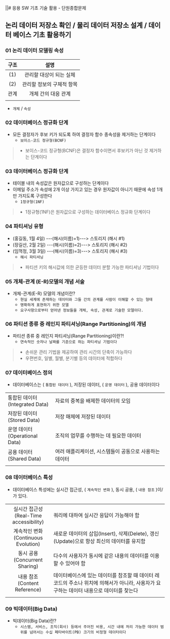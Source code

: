 ||# 응용 SW 기초 기술 활용 - 단원종합문제

## 논리 데이터 저장소 확인 / 물리 데이터 저장소 설계 / 데이터 베이스 기초 활용하기

### 01 논리 데이터 모델링 속성

|구조|설명|
|:--:|:--:|
|(1)|관리할 대상이 되는 실체|
|(2)|관리할 정보의 구체적 항목|
|관계|개체 간의 대응 관계|
|||

- `개체` / `속성`

### 02 데이터베이스 정규화 단계

- 모든 결정자가 후보 키가 되도록 하여 결정자 함수 종속성을 제거하는 단계이다
  - `보이스-코드 정규형(BCNF)`

>- 보이스-코드 정규형(BCNF)은 결정자 함수이면서 후보키가 아닌 것 제거하는 단계이다

### 03 데이터베이스 정규화 단계

- 테이블 내의 속성값은 원자값으로 구성하는 단계이다
- 이메일 주소가 속성에 2개 이상 가지고 있는 경우 원자값이 아니기 때문에 속성 1개만 가지도록 구성한다
  - `1정규형(1NF)`

>- 1정규형(1NF)은 원자값으로 구성하는 데이터베이스 정규화 단계이다

### 04 파티셔닝 유형

- (홍길동, 1월 4일) ---(해시(이름)=1)---> 스토리지 (해시 #1)
- (장길산, 2월 2일) ---(해시(이름)=2)---> 스토리지 (해시 #2)
- (임꺽정, 3월 3일) ---(해시(이름)=3)---> 스토리지 (해시 #3)
  - `해시 파티셔닝`

>- 파티션 키의 해시값에 의한 균등한 데이터 분할 가능한 파티셔닝 기법이다

### 05 개체-관계 (E-R)모델의 개념 서술

- 개체-관계(E-R) 모델의 개념이란?
  - `현실 세계에 존재하는 데이터와 그들 간의 관계를 사람이 이해할 수 있는 형태`
  - `명확하게 표현하기 위한 모델`
  - `요구사항으로부터 얻어낸 정보들을 개체, 속성, 관계로 기술한 모델이다.`

### 06 파티션 종류 중 레인지 파티셔닝(Range Partitioning)의 개념

- 파티션 종류 중 레인지 파티셔닝(Range Partitioning)이란?!
  - `연속적인 숫자나 날짜를 기준으로 하는 파티셔닝 기법이다`

>- 손쉬운 관리 기법을 제공하여 관리 시간의 단축이 가능하다
>- 우편번호, 일별, 월별, 분기별 등의 데이터에 적합하다

### 07 데이터베이스 정의

- 데이터베이스는 ( `통합된 데이터` ), 저장된 데이터, ( `운영 데이터` ), 공용 데이터이다

|||
|--|--|
|통합된 데이터</br>(Integrated Data)|자료의 중복을 배제한 데이터의 모임|
|저장된 데이터</br>(Stored Data)|저장 매체에 저장된 데이터|
|운영 데이터</br>(Operational Data)|조직의 업무를 수행하는 데 필요한 데이터|
|공용 데이터</br>(Shared Data)|여러 애플리케이션, 시스템들이 공동으로 사용하는 데이터|
|||

### 08 데이터베이스 특성

- 데이터베이스 특성에는 실시간 접근성, ( `계속적인 변화` ), 동시 공용, ( `내용 참조` )이/가 있다.

|||
|:--:|--|
|실시간 접근성</br>(Real-Time accessibility)|쿼리에 대하여 실시간 응답이 가능해야 함|
|계속적인 변화</br>(Continuous Evolution)|새로운 데이터의 삽입(Insert), 삭제(Delete), 갱신(Update)으로 항상 최신의 데이터를 유지함|
|동시 공용</br>(Concurrent Sharing)|다수의 사용자가 동시에 같은 내용의 데이터를 이용할 수 있어야 함|
|내용 참조</br>(Content Reference)|데이터베이스에 있는 데이터를 참조할 때 데이터 레코드의 주소나 위치에 의해서가 아니라, 사용자가 요구하는 데이터 내용으로 데이터를 찾는다|
|||

### 09 빅데이터(Big Data)

- 빅데이터(Big Data)란?
  - `시스템, 서비스, 조직(회사) 등에서 주어진 비용, 시간 내에 처리 가능한 데이터 범위를 넘어서는 수십 페타바이트(PB) 크기의 비정형 데이터이다`
